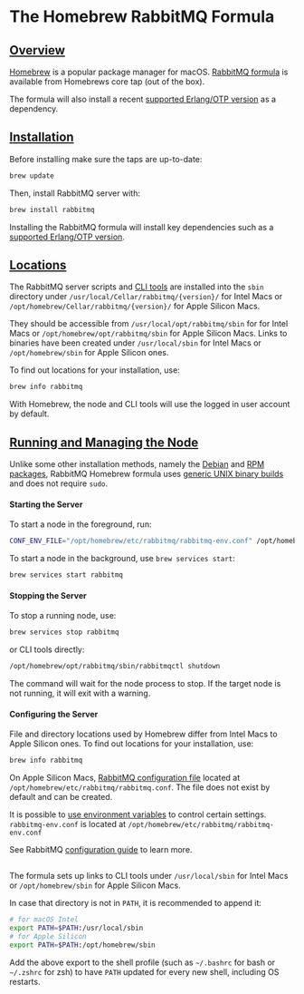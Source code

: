 <!--
Copyright (c) 2007-2023 VMware, Inc. or its affiliates.

All rights reserved. This program and the accompanying materials
are made available under the terms of the under the Apache License,
Version 2.0 (the "License”); you may not use this file except in compliance
with the License. You may obtain a copy of the License at

https://www.apache.org/licenses/LICENSE-2.0

Unless required by applicable law or agreed to in writing, software
distributed under the License is distributed on an "AS IS" BASIS,
WITHOUT WARRANTIES OR CONDITIONS OF ANY KIND, either express or implied.
See the License for the specific language governing permissions and
limitations under the License.
-->

# The Homebrew RabbitMQ Formula

## <a id="overview" class="anchor" href="#overview">Overview</a>

[Homebrew](https://brew.sh/) is a popular package manager for macOS.
[RabbitMQ formula](https://github.com/Homebrew/homebrew-core/blob/master/Formula/r/rabbitmq.rb) is available from
Homebrews core tap (out of the box).

The formula will also install a recent [supported Erlang/OTP version](./which-erlang)
as a dependency.


## <a id="installation" class="anchor" href="#installation">Installation</a>

Before installing make sure the taps are up-to-date:

```bash
brew update
```

Then, install RabbitMQ server with:

```bash
brew install rabbitmq
```

Installing the RabbitMQ formula will install key dependencies such as a [supported Erlang/OTP version](./which-erlang).

## <a id="locations" class="anchor" href="#locations">Locations</a>

The RabbitMQ server scripts and [CLI tools](./cli) are installed into the `sbin` directory under `/usr/local/Cellar/rabbitmq/{version}/` for Intel Macs
or `/opt/homebrew/Cellar/rabbitmq/{version}/` for Apple Silicon Macs.

They should be accessible from `/usr/local/opt/rabbitmq/sbin` for for Intel Macs or `/opt/homebrew/opt/rabbitmq/sbin` for Apple Silicon Macs.
Links to binaries have been created under `/usr/local/sbin` for Intel Macs or `/opt/homebrew/sbin` for Apple Silicon ones.

To find out locations for your installation, use:

```bash
brew info rabbitmq
```

With Homebrew, the node and CLI tools will use the logged in user account by default.


## <a id="managing-node" class="anchor" href="#managing-node">Running and Managing the Node</a>

Unlike some other installation methods, namely the [Debian](./install-debian) and [RPM packages](./install-rpm), RabbitMQ
Homebrew formula uses [generic UNIX binary builds](./install-generic-unix) and does not require `sudo`.

#### Starting the Server

To start a node in the foreground, run:

```bash
CONF_ENV_FILE="/opt/homebrew/etc/rabbitmq/rabbitmq-env.conf" /opt/homebrew/opt/rabbitmq/sbin/rabbitmq-server
```

To start a node in the background, use `brew services start`:

```bash
brew services start rabbitmq
```

#### Stopping the Server

To stop a running node, use:

```bash
brew services stop rabbitmq
```

or CLI tools directly:

```bash
/opt/homebrew/opt/rabbitmq/sbin/rabbitmqctl shutdown
```

The command will wait for the node process to stop. If the target node is not running,
it will exit with a warning.

#### Configuring the Server

File and directory locations used by Homebrew differ from Intel Macs to Apple Silicon ones.
To find out locations for your installation, use:

```bash
brew info rabbitmq
```

On Apple Silicon Macs, [RabbitMQ configuration file](./configure#configuration-files) located at `/opt/homebrew/etc/rabbitmq/rabbitmq.conf`.
The file does not exist by default and can be created.

It is possible to [use environment variables](./configure#customise-general-unix-environment) to control certain settings.
`rabbitmq-env.conf` is located at `/opt/homebrew/etc/rabbitmq/rabbitmq-env.conf`

See RabbitMQ [configuration guide](./configure) to learn more.

## <a id="cli" class="anchor" href="#cli"></a>

The formula sets up links to CLI tools under `/usr/local/sbin` for Intel Macs or `/opt/homebrew/sbin` for Apple Silicon Macs.

In case that directory is not in `PATH`, it is recommended to append it:

```bash
# for macOS Intel
export PATH=$PATH:/usr/local/sbin
# for Apple Silicon
export PATH=$PATH:/opt/homebrew/sbin
```

Add the above export to the shell profile (such as `~/.bashrc` for bash or `~/.zshrc` for zsh)
to have `PATH` updated for every new shell, including OS restarts.
